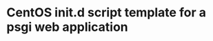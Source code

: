 CentOS init.d script template for a psgi web application
========================================================


